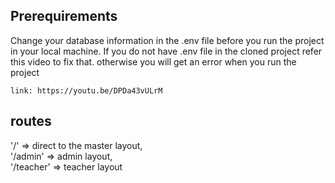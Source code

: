 ## Prerequirements

Change your database information in the .env file before you run the project in your local machine.
If you do not have .env file in the cloned project refer this video to fix that. otherwise you will get an error when you run the project

    link: https://youtu.be/DPDa43vULrM


## routes
  '/' => direct to the master layout,  
  '/admin' => admin layout,  
  '/teacher' => teacher layout
